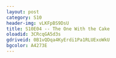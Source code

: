 ```yaml
---
layout: post 
category: S10 
header-img: vLKFpBS9DsU 
title: S10E04 -- The One With the Cake 
oloadid: 3CRcqGA5d3s 
gdriveid: 0B1vQDqa4KyErdi1Pa1RLUExoWkU 
bgcolor: A4273E
--- 
```

<!--more--> 
